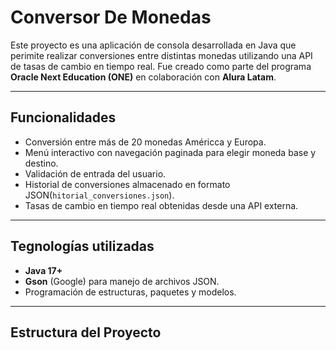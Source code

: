 # Conversor De Monedas

Este proyecto es una aplicación de consola desarrollada en Java que perimite realizar conversiones entre distintas monedas utilizando una API de tasas de cambio en tiempo real. Fue creado como parte del programa **Oracle Next Education (ONE)** en colaboración con **Alura Latam**.

---

## Funcionalidades


- Conversión entre más de 20 monedas Américca y Europa.
- Menú interactivo con navegación paginada para elegir moneda base y destino.
- Validación de entrada del usuario.
- Historial de conversiones almacenado en formato JSON(`hitorial_conversiones.json`).
- Tasas de cambio en tiempo real obtenidas desde una API externa.

 ---

 ## Tegnologías utilizadas

- **Java 17+**
- **Gson** (Google) para manejo de archivos JSON.
- Programación de estructuras, paquetes y modelos.

 ---

## Estructura del Proyecto 




 

